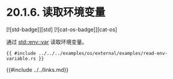 # 20.1.6. 读取环境变量

[![std-badge]][std] [![cat-os-badge]][cat-os]

通过 [std::env::var] 读取环境变量。

```rust,edition2018,no_run
{{ #include ../../../examples/os/external/examples/read-env-variable.rs }}
```

[std::env::var]: https://doc.rust-lang.org/std/env/fn.var.html

{{#include ../../links.md}}
